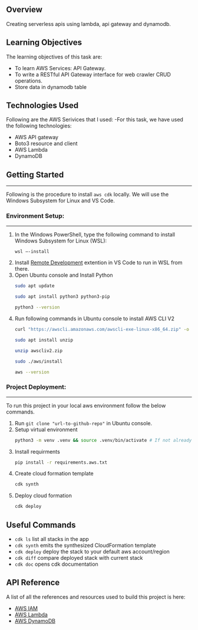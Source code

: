 ## Overview

Creating serverless apis using lambda, api gateway and dynamodb.

## Learning Objectives

The learning objectives of this task are: 
- To learn AWS Services: API Gateway.
- To write a RESTful API Gateway interface for web crawler CRUD operations.
- Store data in dynamodb table

## Technologies Used

Following are the AWS Serivices that I used:
-For this task, we have used the following technologies:
- AWS API gateway
- Boto3 resource and client
- AWS Lambda
- DynamoDB

## Getting Started
---

Following is the procedure to install `aws cdk` locally. We will use the Windows Subsystem for Linux and VS Code. 

### Environment Setup:
---

1. In the Windows PowerShell, type the following command to install Windows Subsystem for Linux (WSL):
    ```sh
    wsl –-install
    ```
2. Install [Remote Development](https://code.visualstudio.com/docs/remote/wsl-tutorial) extention in VS Code to run in WSL from there.
3. Open Ubuntu console and Install Python
    ```sh
    sudo apt update
    ```
    ```sh
    sudo apt install python3 python3-pip
    ```
    ```sh
    python3 --version
    ```
4. Run following commands in Ubuntu console to install AWS CLI V2
    ```sh
    curl "https://awscli.amazonaws.com/awscli-exe-linux-x86_64.zip" -o "awscliv2.zip"
    ```
    ```sh
    sudo apt install unzip
    ```
    ```sh
    unzip awscliv2.zip
    ```
    ```sh
    sudo ./aws/install
    ```
    ```sh
    aws --version

### Project Deployment:
---
To run this project in your local aws environment follow the below commands.

1. Run `git clone "url-to-github-repo"` in Ubuntu console.
2. Setup virtual environment
    ```sh
    python3 -m venv .venv && source .venv/bin/activate # If not already installed
    ```
3. Install requirments
    ```sh
    pip install -r requirements.aws.txt
    ```
4. Create cloud formation template
    ```sh
    cdk synth
    ```
5. Deploy cloud formation
   ```sh
   cdk deploy

## Useful Commands

* `cdk ls` list all stacks in the app
* `cdk synth` emits the synthesized CloudFormation template
* `cdk deploy` deploy the stack to your default aws account/region
* `cdk diff` compare deployed stack with current stack
* `cdk doc` opens cdk documentation


## API Reference

A list of all the references and resources used to build this project is here:
* [AWS IAM](https://docs.aws.amazon.com/iam/?id=docs_gateway)
* [AWS Lambda](https://docs.aws.amazon.com/lambda/?id=docs_gateway)
* [AWS DynamoDB](https://docs.aws.amazon.com/dynamodb/?id=docs_gateway)

